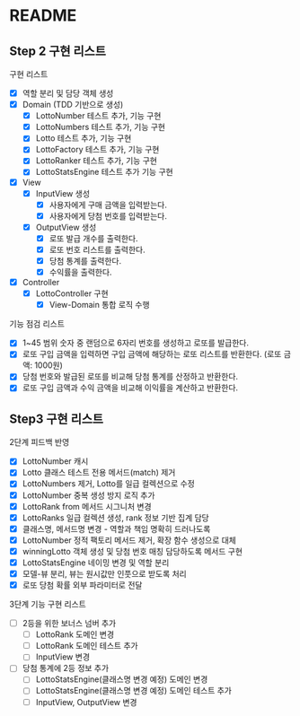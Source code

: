 # README
## Step 2 구현 리스트

구현 리스트 

- [x]  역할 분리 및 담당 객체 생성
- [x]  Domain (TDD 기반으로 생성)
    - [x]  LottoNumber 테스트 추가, 기능 구현
    - [x]  LottoNumbers 테스트 추가, 기능 구현
    - [x]  Lotto 테스트 추가, 기능 구현
    - [x]  LottoFactory 테스트 추가, 기능 구현
    - [x]  LottoRanker 테스트 추가, 기능 구현
    - [x]  LottoStatsEngine 테스트 추가 기능 구현
- [x]  View
    - [x]  InputView 생성
        - [x]  사용자에게 구매 금액을 입력받는다.
        - [x]  사용자에게 당첨 번호를 입력받는다.
    - [x]  OutputView 생성
        - [x]  로또 발급 개수를 출력한다.
        - [x]  로또 번호 리스트를 출력한다.
        - [x]  당첨 통계를 출력한다.
        - [x]  수익률을 출력한다.
- [x]  Controller
    - [x]  LottoController 구현
        - [x]  View-Domain 통합 로직 수행

기능 점검 리스트

- [x]  1~45 범위 숫자 중 랜덤으로 6자리 번호를 생성하고 로또를 발급한다.
- [x]  로또 구입 금액을 입력하면 구입 금액에 해당하는 로또 리스트를 반환한다. (로또 금액: 1000원)
- [x]  당첨 번호와 발급된 로또를 비교해 당첨 통계를 산정하고 반환한다.
- [x]  로또 구입 금액과 수익 금액을 비교해 이익률을 계산하고 반환한다.

## Step3 구현 리스트 

2단계 피드백 반영

- [x] LottoNumber 캐시 
- [x] Lotto 클래스 테스트 전용 메서드(match) 제거
- [x] LottoNumbers 제거, Lotto를 일급 컬렉션으로 수정
- [x] LottoNumber 중복 생성 방지 로직 추가 
- [x] LottoRank from 메서드 시그니처 변경
- [x] LottoRanks 일급 컬렉션 생성, rank 정보 기반 집계 담당
- [x] 클래스명, 메서드명 변경 - 역할과 책임 명확히 드러나도록
- [x] LottoNumber 정적 팩토리 메서드 제거, 확장 함수 생성으로 대체
- [x] winningLotto 객체 생성 및 당첨 번호 매칭 담당하도록 메서드 구현
- [x] LottoStatsEngine 네이밍 변경 및 역할 분리
- [x] 모델-뷰 분리, 뷰는 원시값만 인풋으로 받도록 처리
- [x] 로또 당첨 확률 외부 파라미터로 전달

3단계 기능 구현 리스트 

- [ ] 2등을 위한 보너스 넘버 추가 
  - [ ] LottoRank 도메인 변경
  - [ ] LottoRank 도메인 테스트 추가
  - [ ] InputView 변경
- [ ] 당첨 통계에 2등 정보 추가
  - [ ] LottoStatsEngine(클래스명 변경 예정) 도메인 변경
  - [ ] LottoStatsEngine(클래스명 변경 예정) 도메인 테스트 추가
  - [ ] InputView, OutputView 변경

